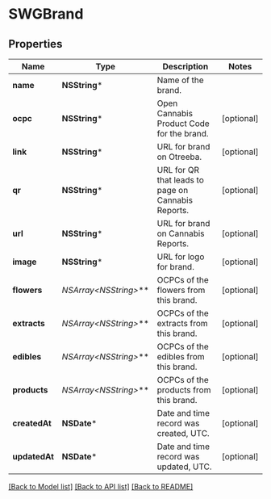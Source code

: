 # SWGBrand

## Properties
Name | Type | Description | Notes
------------ | ------------- | ------------- | -------------
**name** | **NSString*** | Name of the brand. | 
**ocpc** | **NSString*** | Open Cannabis Product Code for the brand. | [optional] 
**link** | **NSString*** | URL for brand on Otreeba. | [optional] 
**qr** | **NSString*** | URL for QR that leads to page on Cannabis Reports. | [optional] 
**url** | **NSString*** | URL for brand on Cannabis Reports. | [optional] 
**image** | **NSString*** | URL for logo for brand. | [optional] 
**flowers** | **NSArray&lt;NSString*&gt;*** | OCPCs of the flowers from this brand. | [optional] 
**extracts** | **NSArray&lt;NSString*&gt;*** | OCPCs of the extracts from this brand. | [optional] 
**edibles** | **NSArray&lt;NSString*&gt;*** | OCPCs of the edibles from this brand. | [optional] 
**products** | **NSArray&lt;NSString*&gt;*** | OCPCs of the products from this brand. | [optional] 
**createdAt** | **NSDate*** | Date and time record was created, UTC. | [optional] 
**updatedAt** | **NSDate*** | Date and time record was updated, UTC. | [optional] 

[[Back to Model list]](../README.md#documentation-for-models) [[Back to API list]](../README.md#documentation-for-api-endpoints) [[Back to README]](../README.md)


